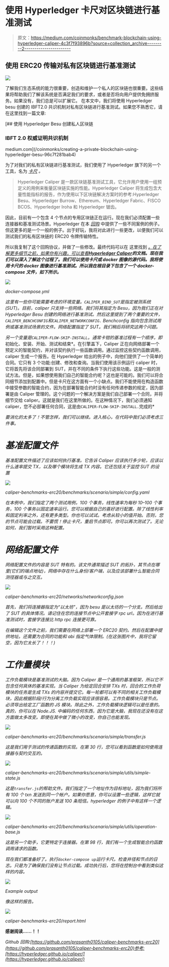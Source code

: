 # 使用 Hyperledger 卡尺对区块链进行基准测试

> 原文：<https://medium.com/coinmonks/benchmark-blockchain-using-hyperledger-caliper-4c3f7f93896b?source=collection_archive---------2----------------------->

## 使用 ERC20 传输对私有区块链进行基准测试

![](img/2436a5709f3e61e993876fc9e99768b7.png)

了解我们生态系统的能力很重要，创造和维护一个私人的区块链也很重要。这些结果将帮助我们了解该系统是否满足我们的要求，或者是否将向用户提供免拥挤服务。如果没有，我们总是可以扩展它。
在本文中，我们将使用 Hyperledger besu 创建的 IBFT2.0 共识机制对私有区块链进行基准测试。如果您不熟悉它，请在这里找到一篇文章:

[](/coinmonks/creating-a-private-blockchain-using-hyperledger-besu-96c7f281bab4) [## 使用 Hyperledger Besu 创建私人区块链

### IBFT 2.0 权威证明共识机制

medium.com](/coinmonks/creating-a-private-blockchain-using-hyperledger-besu-96c7f281bab4) 

为了对我们的私有区块链进行基准测试，我们使用了 Hyperledger 旗下的另一个工具，名为 [*卡尺*](https://www.hyperledger.org/use/caliper#:~:text=Hyperledger%20Caliper%20is%20a%20blockchain,set%20of%20predefined%20use%20cases.) *。*

> Hyperledger Caliper 是一款区块链基准测试工具，它允许用户使用一组预定义的用例来衡量区块链实施的性能。Hyperledger Caliper 将生成包含大量性能指标的报告，作为使用以下区块链解决方案时的参考:Hyperledger Besu、Hyperledger Burrow、Ethereum、Hyperledger Fabric、FISCO BCOS、Hyperledger Iroha 和 Hyperledger 锯齿。

因此，目前有一个包含 4 个节点的专用区块链正在运行。现在我们必须配置一些连接器和基准测试场景。Hyperledger 在本 [*回购*](https://github.com/hyperledger/caliper-benchmarks) 中提供了一些不同案例的例子。但这更多的是一个一般的例子。出于好玩，我将对此进行一些更改，以便我们可以测试我们的私有区块链的 ERC20 令牌传输特性。

所以我复制了这个回购协议，并做了一些修改。最终代码可以在 这里找到 [*。在了解更多细节之前，如果你有兴趣，可以查看*](https://github.com/prasanth0105/caliper-benchmarks-erc20)**[*Hyperledger Caliper*](https://hyperledger.github.io/caliper/)*的文档。现在我们可以深入了解这个过程了。我们可以使用卡尺或 docker 图像的源代码。我将使用卡尺的 docker 图像进行基准测试。所以我在根目录下包含了一个 docker-compose 文件，如下所示。***

*![](img/f84859b6679af1bff655dd707c6fd6ab.png)*

*docker-compose.yml*

*这里有一些你可能需要考虑的环境变量。`CALIPER_BIND_SUT`是指定被测系统(SUT)。目前，caliper 只支持一些网络。我们将其指定为 Besu，因为我们正在对 Hyperledger Besu 创建的网络进行基准测试。然后这里提到了两个重要的文件，`CALIPER_BENCHCONFIG`和`CALIPER_NETWORKCONFIG.` Benchconfig 指向包含测试用例或基准测试场景的文件。网络配置指定了 SUT。我们稍后将研究这两个问题。*

*另一个变量是`CALIPER-FLOW-SKIP-INSTALL`。通常卡钳的基准过程有一个顺序，即*初始化、安装、开始、测试和结束*。在引擎盖下，Caliper 正在向网络部署一个预定义的智能契约，并对该契约执行一些函数调用。通过监控这些契约函数调用，caliper 生成一个报告。在 Hyperledger 给出的例子中，向他们提供了一个简单的合同。它只有 3 个功能:创建、修改和查询。当我们使用该示例运行 caliper 时，它将首先将该合同部署到 SUT，并在不同的条件下执行这些功能。这是一般的测试方法。但是，如果想使用我们自己的智能合约呢？这也是可能的。我们可以将合同细节添加到配置中。但是卡尺在这方面有一个小缺点。我们不能使用在构造函数中接受参数的智能合约，因为在部署智能合约时没有任何传递参数的规定，因为部署是由 Caliper 管理的。这个问题的一个解决方案是我们自己部署一个合同，并将细节交给 caliper。这就是我们在这里所做的。在这种情况下，我们必须通知 caliper，您不必部署任何合同，这是由`CALIPER-FLOW-SKIP-INSTALL.`完成的*

*要消化的太多了！不管怎样，我们可以继续。进入核心，在代码中我们必须考虑三件事。*

# *基准配置文件*

*基准配置文件描述了应该如何执行基准。它告诉 Caliper 应该执行多少轮，应该以什么速率提交 TX，以及哪个模块将生成 TX 内容。它还包括关于监控 SUT 的设置*

*![](img/8304dc0bb2c0a7ff3bad88945acc2799.png)*

*caliper-benchmarks-erc20/benchmarks/scenario/simple/config.yaml*

*在本例中，我们指定了两个测试用例，100 个事务，线性速率为每秒 10–100 个事务，100 个事务以固定速率运行。您可以根据自己的喜好进行配置。除了线性利率和固定利率之外，还有更多类型。你也可以试试。考虑从较小的值开始。否则，您的节点可能会过载。不要慌！停止卡尺，重启节点即可。你可以再次测试了。无论如何，我们暂时采用这种配置。*

# *网络配置文件*

*网络配置文件的内容是 SUT 特有的。该文件通常描述 SUT 的拓扑，其节点在哪里(它们的端点地址)，网络中存在什么身份/客户端，以及应该部署什么智能合同测径器或与之交互。*

*![](img/6c26d9d4f9076dac04473f10cae70e3f.png)*

*caliper-benchmarks-erc20/networks/networkconfig.json*

*首先，我们将连接器指定为“以太坊”，因为 besu 是以太坊的一个分支。然后给出了 SUT 的具体情况。请记住在您的连接节点中公开套接字 rpc url。因为在进行基准测试时，套接字连接比 http rpc 连接更可靠。*

*在编辑这个文件之前，我们需要在网络上部署一个 ERC20 契约。然后在配置中提供地址。还需要为合同的功能和 abi 指定气体限制。(在这张图片中，我将它留空，因为它太长了！！！)*

# *工作量模块*

*工作负载模块是基准测试的大脑。因为 Caliper 是一个通用的基准框架，所以它不包含任何具体的基准实现。当 Caliper 为给定回合安排 TXs 时，回合的工作负荷模块的任务是生成 TXs 的内容并提交它。每一轮都可以有不同的相关工作负载模块，因此根据阶段/行为分离工作负载实现应该很容易。工作负载模块只是节点。必须导出给定工厂函数的 JS 模块。除此之外，工作负载模块逻辑可以是任意的。真的，你可以在 Node.JS.
中编码的任何东西，因为它是大脑，我现在还没有在这方面做太多改变。即使在其中做了微小的改变，你自己也能发现。*

*![](img/ac4c742879a44f5a802a1aeac7fa4db8.png)*

*caliper-benchmarks-erc20/benchmarks/scenario/simple/transfer.js*

*这是我们用于测试的传递函数的实现。在第 30 行，您可以看到函数是如何使用连接器与契约交互的。*

*![](img/5388f402fe461ce2cf6343e05ff54429.png)*

*caliper-benchmarks-erc20/benchmarks/scenario/simple/utils/simple-state.js*

*这是`transfer.js`的帮助文件。我们指定了一个地址作为目标地址，因为我们将所有 100 个 txn 发送到同一个帐户。如果你愿意，你可以设置一些逻辑，这样它就可以向 100 个不同的账户发送 100 条短信。hyperledger 的例子中有这样一个逻辑。*

*![](img/702b4044654a2901a2d30225689837c5.png)*

*caliper-benchmarks-erc20/benchmarks/scenario/simple/utils/operation-base.js*

*这是另一个助手，它更特定于连接器。在第 98 行，我们有一个生成智能合约函数调用请求的函数。*

*现在我们都准备好了。执行`docker-compose up`运行卡尺。检查井径和节点的日志。只是为了确保我们没有让节点过载。成功执行后，您将在控制台中看到类似这样的内容。*

*![](img/8de88d1541489a4c03fe79264d14c139.png)*

*Example output*

*像这样的报告。*

*![](img/67bcc618751573780f85a2c975b3fb69.png)*

*caliper-benchmarks-erc20/report.html*

**感谢阅读……！！**

*Github 回购:[https://github.com/prasanth0105/caliper-benchmarks-erc20](https://github.com/prasanth0105/caliper-benchmarks-erc20)参考:[https://hyperledger.github.io/caliper/](https://hyperledger.github.io/caliper/)*